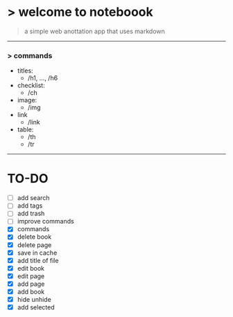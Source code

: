 # **> welcome to noteboook**

> a simple web anottation app that uses markdown

---

### **> commands**

- titles:
  - /h1, ..., /h6
- checklist:
  - /ch
- image:
  - /img
- link
  - /link
- table:
  - /th
  - /tr

---

# **TO-DO**

- [ ] add search
- [ ] add tags
- [ ] add trash
- [ ] improve commands
- [x] commands
- [x] delete book
- [x] delete page
- [x] save in cache
- [x] add title of file
- [x] edit book
- [x] edit page
- [x] add page
- [x] add book
- [x] hide unhide
- [x] add selected
